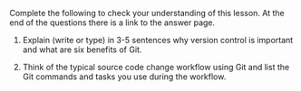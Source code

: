Complete the following to check your understanding of this lesson. At the end of the questions there is a link to the answer page.

1. Explain (write or type) in 3-5 sentences why version control is important and what are six benefits of Git.





2. Think of the typical source code change workflow using Git and list the Git commands and tasks you use during the workflow.
